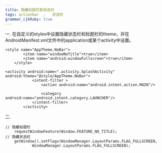 ```yaml
---
title: 隐藏标题栏和状态栏 
tags: actionbar  ,   状态栏
grammar_cjkRuby: true
---
```


一.
在自定义的styles中设置隐藏状态栏和标题栏的theme，并在AndroidManifest.xml文件中的application或某个activity中设置。

``` style
<style name="AppTheme.NoBar">
        <item name="windowNoTitle">true</item>
        <item name="android:windowFullscreen">true</item>
    </style>
```


```AndroidManifest.xm
<activity android:name=".activity.SplashActivity" android:theme="@style/AppTheme.NoBar">
            <intent-filter >
                <action android:name="android.intent.action.MAIN"/>

                <category android:name="android.intent.category.LAUNCHER"/>
            </intent-filter>
        </activity>
```

二.

``` stylus
// 隐藏标题栏
	requestWindowFeature(Window.FEATURE_NO_TITLE);
// 隐藏状态栏
	getWindow().setFlags(WindowManager.LayoutParams.FLAG_FULLSCREEN,
			WindowManager.LayoutParams.FLAG_FULLSCREEN);
```
